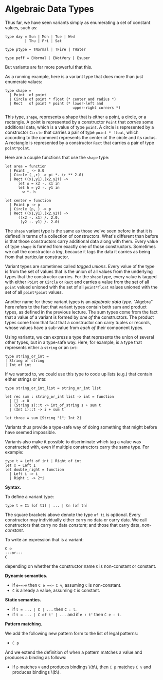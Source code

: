 # Algebraic Data Types

Thus far, we have seen variants simply as enumerating a set of constant values,
such as:
```
type day = Sun | Mon | Tue | Wed
         | Thu | Fri | Sat 

type ptype = TNormal | TFire | TWater

type peff = ENormal | ENotVery | Esuper
```
But variants are far more powerful that this.

As a running example, here is a variant type that does more than just
enumerate values:
```
type shape =
  | Point  of point
  | Circle of point * float (* center and radius *)
  | Rect   of point * point (* lower-left and 
                               upper-right corners *)
```
This type, `shape`, represents a shape that is either a point, a circle,
or a rectangle.  A point is represented by a constructor `Point` that
*carries* some additional data, which is a value of type `point`.
A circle is represented by a constructor `Circle` that carries
a pair of type `point * float`, which according to the comment
represents the center of the circle and its radius.  A rectangle
is represented by a constructor `Rect` that carries a pair of type
`point*point`.  

Here are a couple functions that use the `shape` type:
```
let area = function
  | Point _ -> 0.0
  | Circle (_,r) -> pi *. (r ** 2.0)
  | Rect ((x1,y1),(x2,y2)) ->
      let w = x2 -. x1 in
      let h = y2 -. y1 in
        w *. h

let center = function
  | Point p -> p
  | Circle (p,_) -> p
  | Rect ((x1,y1),(x2,y2)) ->
      ((x2 -. x1) /. 2.0, 
       (y2 -. y1) /. 2.0)
```

The `shape` variant type is the same as those we've seen before in that
it is defined in terms of a collection of constructors.  What's different
than before is that those constructors carry additional data along with them.
Every value of type `shape` is formed from exactly one of those constructors.
Sometimes we call the constructor a *tag*, because it tags the data it carries
as being from that particular constructor.

Variant types are sometimes called *tagged unions*.  Every value of the type
is from the set of values that is the union of all values from the underlying
types that the constructor carries.  For the `shape` type, every value
is tagged with either `Point` or `Circle` or `Rect` and carries a value
from the set of all `point` valued unioned with the set of all `point*float`
values unioned with the set of all `point*point` values.

Another name for these variant types is an *algebraic data type*.  "Algebra"
here refers to the fact that variant types contain both sum and product types,
as defined in the previous lecture.  The sum types come from the fact that
a value of a variant is formed by *one of* the constructors.  The product
types come from that fact that a constructor can carry tuples or records,
whose values have a sub-value from *each of* their component types.

Using variants, we can express a type that represents the union of several
other types, but in a type-safe way.  Here, for example, is a type that
represents either a `string` or an `int`:
```
type string_or_int =
| String of string
| Int of int
```
If we wanted to, we could use this type to code up lists (e.g.) that
contain either strings or ints:
```
type string_or_int_list = string_or_int list

let rec sum : string_or_int list -> int = function
  | [] -> 0
  | (String s)::t -> int_of_string s + sum t
  | (Int i)::t -> i + sum t
  
let three = sum [String "1"; Int 2]
```
Variants thus provide a type-safe way of doing something that might
before have seemed impossible.

Variants also make it possible to discriminate which tag a value was
constructed with, even if multiple constructors carry the same type.
For example:
```
type t = Left of int | Right of int
let x = Left 1
let double_right = function
  | Left i -> i
  | Right i -> 2*i
```

**Syntax.**

To define a variant type:
```
type t = C1 [of t1] | ... | Cn [of tn]
```
The square brackets above denote the type `of ti` is optional.  Every
constructor may individually either carry no data or carry data.
We call constructors that carry no data *constant*; and those that
carry data, *non-constant*.

To write an expression that is a variant:
```
C e
---or---
C
```
depending on whether the constructor name `C` is non-constant or constant.

**Dynamic semantics.**

* if `e==>v` then `C e ==> C v`, assuming `C` is non-constant.
* `C` is already a value, assuming `C` is constant.

**Static semantics.**

* if `t = ... | C | ...` then `C : t`.
* if `t = ... | C of t' | ...` and if `e : t'` then `C e : t`.

**Pattern matching.**

We add the following new pattern form to the list of legal patterns:

* `C p`

And we extend the definition of when a pattern matches a value and produces
a binding as follows:

* If `p` matches `v` and produces bindings \\(b\\), then 
  `C p` matches `C v` and produces bindings \\(b\\).